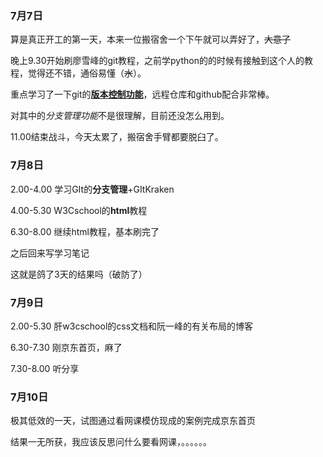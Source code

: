 ### 7月7日

算是真正开工的第一天，本来一位搬宿舍一个下午就可以弄好了，~~大意了~~

晚上9.30开始刷廖雪峰的git教程，之前学python的的时候有接触到这个人的教程，觉得还不错，通俗易懂（~~水~~）。

重点学习了一下git的<u>**版本控制功能**</u>，远程仓库和github配合非常棒。

对其中的*分支管理功能*不是很理解，目前还没怎么用到。

11.00结束战斗，今天太累了，搬宿舍手臂都要脱臼了。

### 7月8日

2.00-4.00 学习GIt的**分支管理**+GItKraken

4.00-5.30 W3Cschool的**html**教程

6.30-8.00 继续html教程，基本刷完了

之后回来写学习笔记

这就是鸽了3天的结果吗（破防了）
### 7月9日

2.00-5.30 肝w3cschool的css文档和阮一峰的有关布局的博客

6.30-7.30 刚京东首页，麻了

7.30-8.00 听分享
### 7月10日
极其低效的一天，试图通过看网课模仿现成的案例完成京东首页

结果一无所获，我应该反思问什么要看网课，。。。。。。
